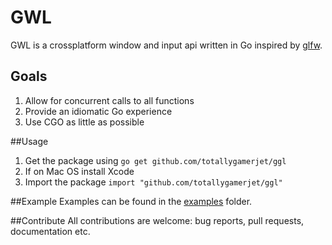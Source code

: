 GWL
======
GWL is a crossplatform window and input api written in Go inspired by [glfw](https://github.com/glfw/glfw).

## Goals
1. Allow for concurrent calls to all functions
2. Provide an idiomatic Go experience
3. Use CGO as little as possible

##Usage
1. Get the package using `go get github.com/totallygamerjet/ggl`
2. If on Mac OS install Xcode
3. Import the package `import "github.com/totallygamerjet/ggl"`

##Example
Examples can be found in the [examples](https://github.com/TotallyGamerJet/ggl/examples) folder.

##Contribute
All contributions are welcome: bug reports, pull requests, documentation etc.